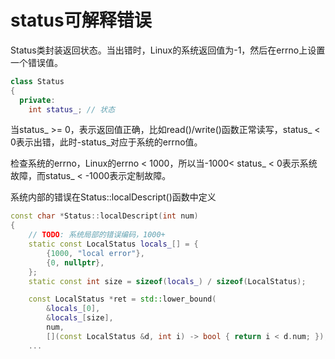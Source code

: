 # status可解释错误

Status类封装返回状态。当出错时，Linux的系统返回值为-1，然后在errno上设置一个错误值。

```c++
class Status
{
  private:
    int status_; // 状态
```

当status_ >= 0，表示返回值正确，比如read()/write()函数正常读写，status_ < 0表示出错，此时-status_对应于系统的errno值。

检查系统的errno，Linux的errno < 1000，所以当-1000< status_ < 0表示系统故障，而status_ < -1000表示定制故障。

系统内部的错误在Status::localDescript()函数中定义

```c++
const char *Status::localDescript(int num)
{
    // TODO: 系统局部的错误编码，1000+
    static const LocalStatus locals_[] = {
        {1000, "local error"},
        {0, nullptr},
    };
    static const int size = sizeof(locals_) / sizeof(LocalStatus);

    const LocalStatus *ret = std::lower_bound(
        &locals_[0],
        &locals_[size],
        num,
        [](const LocalStatus &d, int i) -> bool { return i < d.num; });
    ...
```